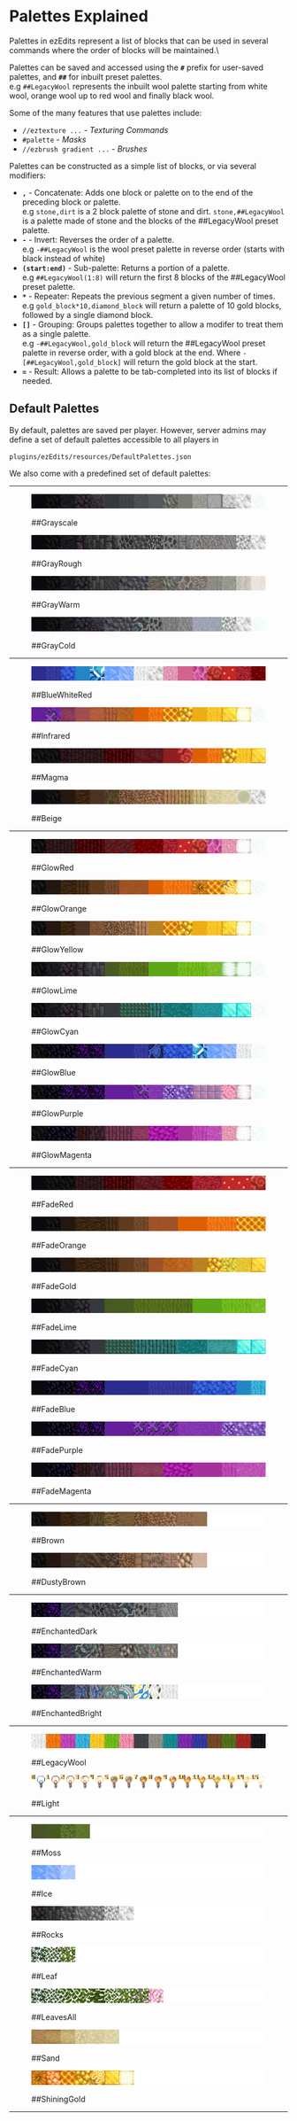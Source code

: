 # Palettes Explained

Palettes in ezEdits represent a list of blocks that can be used in several commands where the order of blocks will be maintained.\\

Palettes can be saved and accessed using the **`#`** prefix for user-saved palettes, and **`##`** for inbuilt preset palettes.\
e.g `##LegacyWool` represents the inbuilt wool palette starting from white wool, orange wool up to red wool and finally black wool.

Some of the many features that use palettes include:

* `//eztexture ...` - _Texturing Commands_
* `#palette` - _Masks_
* `//ezbrush gradient ...` - _Brushes_

Palettes can be constructed as a simple list of blocks, or via several modifiers:

* **`,`** - Concatenate: Adds one block or palette on to the end of the preceding block or palette.\
  e.g `stone,dirt` is a 2 block palette of stone and dirt. `stone,##LegacyWool` is a palette made of stone and the blocks of the ##LegacyWool preset palette.
* **`-`** - Invert: Reverses the order of a palette.\
  e.g `-##LegacyWool` is the wool preset palette in reverse order (starts with black instead of white)
* **`(start:end)`** - Sub-palette: Returns a portion of a palette.\
  e.g `##LegacyWool(1:8)` will return the first 8 blocks of the ##LegacyWool preset palette.
* **`*`** - Repeater: Repeats the previous segment a given number of times.\
  e.g `gold_block*10,diamond_block` will return a palette of 10 gold blocks, followed by a single diamond block.
* **`[]`** - Grouping: Groups palettes together to allow a modifer to treat them as a single palette.\
  e.g `-##LegacyWool,gold_block` will return the ##LegacyWool preset palette in reverse order, with a gold block at the end. Where `-[##LegacyWool,gold_block]` will return the gold block at the start.
* **`=`** - Result: Allows a palette to be tab-completed into its list of blocks if needed.

## Default Palettes

By default, palettes are saved per player. However, server admins may define a set of default palettes accessible to all players in

```
plugins/ezEdits/resources/DefaultPalettes.json
```

We also come with a predefined set of default palettes:

***

<figure><img src="../.gitbook/assets/palette_Grayscale.png" alt=""><figcaption><p>##Grayscale</p></figcaption></figure>

<figure><img src="../.gitbook/assets/palette_GrayRough.png" alt=""><figcaption><p>##GrayRough</p></figcaption></figure>

<figure><img src="../.gitbook/assets/palette_GrayWarm.png" alt=""><figcaption><p>##GrayWarm</p></figcaption></figure>

<figure><img src="../.gitbook/assets/palette_GrayCold.png" alt=""><figcaption><p>##GrayCold</p></figcaption></figure>

***

<figure><img src="../.gitbook/assets/palette_BlueWhiteRed.png" alt=""><figcaption><p>##BlueWhiteRed</p></figcaption></figure>

<figure><img src="../.gitbook/assets/palette_Infrared.png" alt=""><figcaption><p>##Infrared</p></figcaption></figure>

<figure><img src="../.gitbook/assets/palette_Magma.png" alt=""><figcaption><p>##Magma</p></figcaption></figure>

<figure><img src="../.gitbook/assets/palette_Beige.png" alt=""><figcaption><p>##Beige</p></figcaption></figure>

***

<figure><img src="../.gitbook/assets/palette_GlowRed.png" alt=""><figcaption><p>##GlowRed</p></figcaption></figure>

<figure><img src="../.gitbook/assets/palette_GlowOrange.png" alt=""><figcaption><p>##GlowOrange</p></figcaption></figure>

<figure><img src="../.gitbook/assets/palette_GlowYellow.png" alt=""><figcaption><p>##GlowYellow</p></figcaption></figure>

<figure><img src="../.gitbook/assets/palette_GlowLime.png" alt=""><figcaption><p>##GlowLime</p></figcaption></figure>

<figure><img src="../.gitbook/assets/palette_GlowCyan.png" alt=""><figcaption><p>##GlowCyan</p></figcaption></figure>

<figure><img src="../.gitbook/assets/palette_GlowBlue.png" alt=""><figcaption><p>##GlowBlue</p></figcaption></figure>

<figure><img src="../.gitbook/assets/palette_GlowPurple.png" alt=""><figcaption><p>##GlowPurple</p></figcaption></figure>

<figure><img src="../.gitbook/assets/palette_GlowMagenta.png" alt=""><figcaption><p>##GlowMagenta</p></figcaption></figure>

***

<figure><img src="../.gitbook/assets/palette_FadeRed.png" alt=""><figcaption><p>##FadeRed</p></figcaption></figure>

<figure><img src="../.gitbook/assets/palette_FadeOrange.png" alt=""><figcaption><p>##FadeOrange</p></figcaption></figure>

<figure><img src="../.gitbook/assets/palette_FadeGold.png" alt=""><figcaption><p>##FadeGold</p></figcaption></figure>

<figure><img src="../.gitbook/assets/palette_FadeLime.png" alt=""><figcaption><p>##FadeLime</p></figcaption></figure>

<figure><img src="../.gitbook/assets/palette_FadeCyan.png" alt=""><figcaption><p>##FadeCyan</p></figcaption></figure>

<figure><img src="../.gitbook/assets/palette_FadeBlue.png" alt=""><figcaption><p>##FadeBlue</p></figcaption></figure>

<figure><img src="../.gitbook/assets/palette_FadePurple.png" alt=""><figcaption><p>##FadePurple</p></figcaption></figure>

<figure><img src="../.gitbook/assets/palette_FadeMagenta.png" alt=""><figcaption><p>##FadeMagenta</p></figcaption></figure>

***

<figure><img src="../.gitbook/assets/palette_Brown.png" alt=""><figcaption><p>##Brown</p></figcaption></figure>

<figure><img src="../.gitbook/assets/palette_DustyBrown.png" alt=""><figcaption><p>##DustyBrown</p></figcaption></figure>

***

<figure><img src="../.gitbook/assets/palette_EnchantedDark.png" alt=""><figcaption><p>##EnchantedDark</p></figcaption></figure>

<figure><img src="../.gitbook/assets/palette_EnchantedWarm.png" alt=""><figcaption><p>##EnchantedWarm</p></figcaption></figure>

<figure><img src="../.gitbook/assets/palette_EnchantedBright.png" alt=""><figcaption><p>##EnchantedBright</p></figcaption></figure>

***

<figure><img src="../.gitbook/assets/palette_LegacyWool.png" alt=""><figcaption><p>##LegacyWool</p></figcaption></figure>

<figure><img src="../.gitbook/assets/palette_Light.png" alt=""><figcaption><p>##Light</p></figcaption></figure>

***

<figure><img src="../.gitbook/assets/palette_Moss.png" alt=""><figcaption><p>##Moss</p></figcaption></figure>

<figure><img src="../.gitbook/assets/palette_Ice.png" alt=""><figcaption><p>##Ice</p></figcaption></figure>

<figure><img src="../.gitbook/assets/palette_Rocks.png" alt=""><figcaption><p>##Rocks</p></figcaption></figure>

<figure><img src="../.gitbook/assets/palette_Leaf.png" alt=""><figcaption><p>##Leaf</p></figcaption></figure>

<figure><img src="../.gitbook/assets/palette_LeavesAll.png" alt=""><figcaption><p>##LeavesAll</p></figcaption></figure>

<figure><img src="../.gitbook/assets/palette_Sand.png" alt=""><figcaption><p>##Sand</p></figcaption></figure>

<figure><img src="../.gitbook/assets/palette_ShiningGold.png" alt=""><figcaption><p>##ShiningGold</p></figcaption></figure>

***
